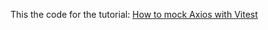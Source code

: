 This the code for the tutorial:
[How to mock Axios with Vitest](https://runthatline.com/how-to-mock-axios-with-vitest/)
